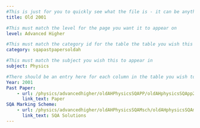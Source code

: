```yaml
---
#This is just for you to quickly see what the file is - it can be anything you want
title: Old 2001

#This must match the level for the page you want it to appear on
level: Advanced Higher

#This must match the category id for the table the table you wish this to appear in
category: sqapastpapersoldah

#This must match the subject you wish this to appear in
subject: Physics

#There should be an entry here for each column in the table you wish to populate:
Year: 2001
Past Paper:
    - url: /physics/advancedhigher/oldAHPhysicsSQAPP/oldAHphysicsSQApp2001.pdf
      link_text: Paper
SQA Marking Scheme:
    - url: /physics/advancedhigher/oldAHPhysicsSQAMsch/oldAHphysicsSQAmsch2001.pdf
      link_text: SQA Solutions
---
```


